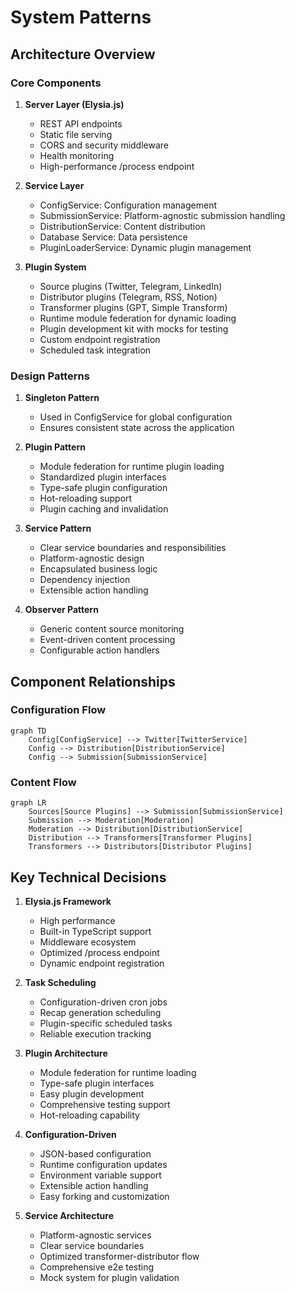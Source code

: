 # System Patterns

## Architecture Overview

### Core Components

1. **Server Layer (Elysia.js)**
   - REST API endpoints
   - Static file serving
   - CORS and security middleware
   - Health monitoring
   - High-performance /process endpoint

2. **Service Layer**
   - ConfigService: Configuration management
   - SubmissionService: Platform-agnostic submission handling
   - DistributionService: Content distribution
   - Database Service: Data persistence
   - PluginLoaderService: Dynamic plugin management

3. **Plugin System**
   - Source plugins (Twitter, Telegram, LinkedIn)
   - Distributor plugins (Telegram, RSS, Notion)
   - Transformer plugins (GPT, Simple Transform)
   - Runtime module federation for dynamic loading
   - Plugin development kit with mocks for testing
   - Custom endpoint registration
   - Scheduled task integration

### Design Patterns

1. **Singleton Pattern**
   - Used in ConfigService for global configuration
   - Ensures consistent state across the application

2. **Plugin Pattern**
   - Module federation for runtime plugin loading
   - Standardized plugin interfaces
   - Type-safe plugin configuration
   - Hot-reloading support
   - Plugin caching and invalidation

3. **Service Pattern**
   - Clear service boundaries and responsibilities
   - Platform-agnostic design
   - Encapsulated business logic
   - Dependency injection
   - Extensible action handling

4. **Observer Pattern**
   - Generic content source monitoring
   - Event-driven content processing
   - Configurable action handlers

## Component Relationships

### Configuration Flow
```mermaid
graph TD
    Config[ConfigService] --> Twitter[TwitterService]
    Config --> Distribution[DistributionService]
    Config --> Submission[SubmissionService]
```

### Content Flow
```mermaid
graph LR
    Sources[Source Plugins] --> Submission[SubmissionService]
    Submission --> Moderation[Moderation]
    Moderation --> Distribution[DistributionService]
    Distribution --> Transformers[Transformer Plugins]
    Transformers --> Distributors[Distributor Plugins]
```

## Key Technical Decisions

1. **Elysia.js Framework**
   - High performance
   - Built-in TypeScript support
   - Middleware ecosystem
   - Optimized /process endpoint
   - Dynamic endpoint registration

5. **Task Scheduling**
   - Configuration-driven cron jobs
   - Recap generation scheduling
   - Plugin-specific scheduled tasks
   - Reliable execution tracking

2. **Plugin Architecture**
   - Module federation for runtime loading
   - Type-safe plugin interfaces
   - Easy plugin development
   - Comprehensive testing support
   - Hot-reloading capability

3. **Configuration-Driven**
   - JSON-based configuration
   - Runtime configuration updates
   - Environment variable support
   - Extensible action handling
   - Easy forking and customization

4. **Service Architecture**
   - Platform-agnostic services
   - Clear service boundaries
   - Optimized transformer-distributor flow
   - Comprehensive e2e testing
   - Mock system for plugin validation
